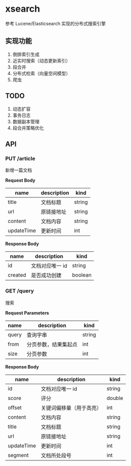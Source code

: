 # xsearch
参考 Lucene/Elasticsearch 实现的分布式搜索引擎



## 实现功能

1. 倒排索引生成
2. 近实时搜索（动态更新索引）
3. 段合并
4. 分布式检索（向量空间模型）
5. 爬虫



## TODO

1. 动态扩容
2. 事务日志
3. 数据副本管理
4. 段合并策略优化



## API

### PUT /article

新增一篇文档

**Request Body**

| name       | description | kind   |
| ---------- | ----------- | ------ |
| title      | 文档标题    | string |
| url        | 原链接地址  | string |
| content    | 文档内容    | string |
| updateTime | 更新时间    | int    |

**Response Body**

| name    | description     | kind    |
| ------- | --------------- | ------- |
| id      | 文档对应唯一 id | string  |
| created | 是否成功创建    | boolean |



### GET /query

搜索

**Request Parameters**

| name  | description          | kind   |
| ----- | -------------------- | ------ |
| query | 查询字串             | string |
| from  | 分页参数，结果集起点 | int    |
| size  | 分页参数             | int    |

**Response Body**

| name       | description              | kind   |
| ---------- | ------------------------ | ------ |
| id         | 文档对应唯一 id          | string |
| score      | 评分                     | double |
| offset     | 关键词偏移量（用于高亮） | int    |
| content    | 文档内容                 | string |
| title      | 文档标题                 | string |
| url        | 原链接地址               | string |
| updateTime | 更新时间                 | int    |
| segment    | 文档所处段号             | int    |


